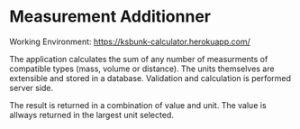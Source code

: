 # Measurement Additionner

Working Environment: https://ksbunk-calculator.herokuapp.com/

The application calculates the sum of any number of measurments of compatible types (mass, volume or distance). The units themselves are extensible and stored in a database. Validation and calculation is performed server side.

The result is returned in a combination of value and unit. The value is allways returned in the largest unit selected.
